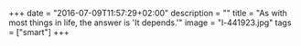 +++
date = "2016-07-09T11:57:29+02:00"
description = ""
title = "As with most things in life, the answer is 'It depends.'"
image = "l-441923.jpg"
tags = ["smart"]
+++

